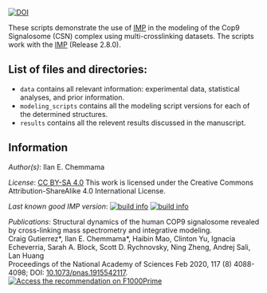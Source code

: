 [![DOI](https://zenodo.org/badge/DOI/10.5281/zenodo.3827934.svg)](https://doi.org/10.5281/zenodo.3827934)

These scripts demonstrate the use of [IMP](http://salilab.org/imp) in the modeling of the Cop9 Signalosome (CSN) complex using multi-crosslinking datasets. 
The scripts work with the [IMP](http://salilab.org/imp) (Release 2.8.0).


## List of files and directories:

- `data`   	 contains all relevant information: experimental data, statistical analyses, and prior information.
- `modeling_scripts`	 contains all the modeling script versions for each of the determined structures.
- `results`	 contains all the relevent results discussed in the manuscript.

## Information

_Author(s)_: Ilan E. Chemmama

_License_: [CC BY-SA 4.0](https://creativecommons.org/licenses/by-sa/4.0/)
This work is licensed under the Creative Commons Attribution-ShareAlike 4.0
International License.

_Last known good IMP version_: [![build info](https://integrativemodeling.org/systems/31/badge.svg?branch=master)](https://integrativemodeling.org/systems/) [![build info](https://integrativemodeling.org/systems/31/badge.svg?branch=develop)](https://integrativemodeling.org/systems/)

_Publications_:
Structural dynamics of the human COP9 signalosome revealed by cross-linking mass spectrometry and integrative modeling.  
Craig Gutierrez*, Ilan E. Chemmama*, Haibin Mao, Clinton Yu, Ignacia Echeverria, Sarah A. Block, Scott D. Rychnovsky, Ning Zheng, Andrej Sali, Lan Huang  
Proceedings of the National Academy of Sciences Feb 2020, 117 (8) 4088-4098; DOI: [10.1073/pnas.1915542117](http://dx.doi.org/10.1073/pnas.1915542117).  
 <a href="http://f1000.com/prime/737338163" target="_blank"><img src="http://cdn.f1000.com.s3.amazonaws.com/images/badges/badgef1000.gif" alt="Access the recommendation on F1000Prime" id="bg" /></a>
